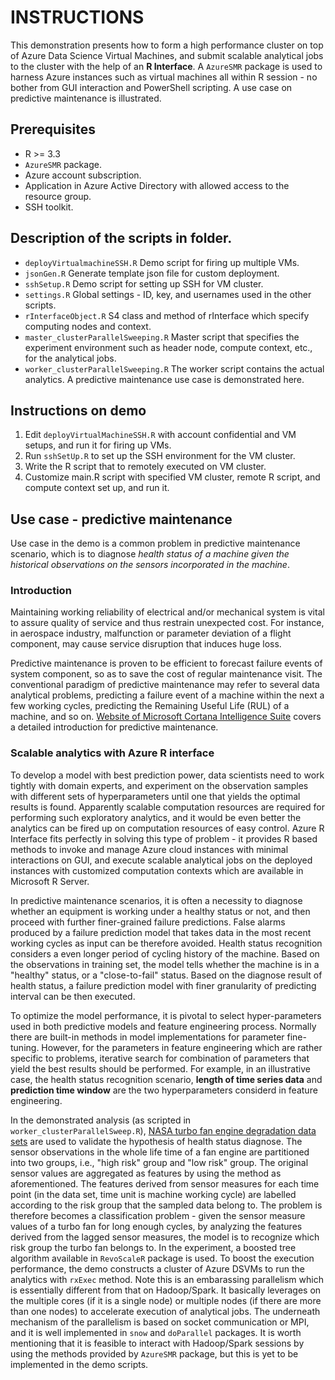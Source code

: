 # INSTRUCTIONS
This demonstration presents how to form a high performance cluster on top of Azure Data Science Virtual Machines, and submit scalable analytical jobs to the cluster with the help of an **R Interface**. A `AzureSMR` package is used to harness Azure instances such as virtual machines all within R session - no bother from GUI interaction and PowerShell scripting. A use case on predictive maintenance is illustrated. 

## Prerequisites
* R >= 3.3
* `AzureSMR` package.
* Azure account subscription.
* Application in Azure Active Directory with allowed access to the resource group.
* SSH toolkit.

## Description of the scripts in folder.
* `deployVirtualmachineSSH.R`
Demo script for firing up multiple VMs.
* `jsonGen.R`
Generate template json file for custom deployment.
* `sshSetup.R`
Demo script for setting up SSH for VM cluster.
* `settings.R`
Global settings - ID, key, and usernames used in the other scripts.
* `rInterfaceObject.R`
S4 class and method of rInterface which specify computing nodes and context.
* `master_clusterParallelSweeping.R`
Master script that specifies the experiment environment such as header
node, compute context, etc., for the analytical jobs. 
* `worker_clusterParallelSweeping.R`
The worker script contains the actual analytics. A predictive
maintenance use case is demonstrated here.

## Instructions on demo
1. Edit `deployVirtualMachineSSH.R` with account confidential and VM setups, and run it for firing up VMs.
2. Run `sshSetUp.R` to set up the SSH environment for the VM cluster. 
3. Write the R script that to remotely executed on VM cluster. 
4. Customize main.R script with specified VM cluster, remote R script, and compute context set up, and run it.

## Use case - predictive maintenance
Use case in the demo is a common problem in predictive maintenance scenario, which is to diagnose *health status of a machine given the historical observations on the sensors incorporated in the machine*.

### Introduction
Maintaining working reliability of electrical and/or mechanical system is vital to assure quality of service and thus restrain unexpected cost. For instance, in aerospace industry, malfunction or parameter deviation of a flight component, may cause service disruption that induces huge loss. 

Predictive maintenance is proven to be efficient to forecast failure events of system component, so as to save the cost of regular maintenance visit. The conventional paradigm of predictive maintenance may refer to several data analytical problems, predicting a failure event of a machine within the next a few working cycles, predicting the Remaining Useful Life (RUL) of a machine, and so on. [Website of Microsoft Cortana Intelligence Suite](https://gallery.cortanaintelligence.com/Collection/Predictive-Maintenance-Template-3) covers a detailed introduction for predictive maintenance. 

### Scalable analytics with Azure R interface
To develop a model with best prediction power, data scientists need to work tightly with domain experts, and experiment on the observation samples with different sets of hyperparameters until one that yields the optimal results is found. Apparently scalable computation resources are required for performing such exploratory analytics, and it would be even better the analytics can be fired up on computation resources of easy control. Azure R Interface fits perfectly in solving this type of problem - it provides R based methods to invoke and manage Azure cloud instances with minimal interactions on GUI, and execute scalable analytical jobs on the deployed instances with customized computation contexts which are available in Microsoft R Server. 

In predictive maintenance scenarios, it is often a necessity to diagnose whether an equipment is working under a healthy status or not, and then proceed with further finer-grained failure predictions. False alarms produced by a failure prediction model that takes data in the most recent working cycles as input can be therefore avoided. Health status recognition considers a even longer period of cycling history of the machine. Based on the observations in training set, the model tells whether the machine is in a "healthy" status, or a "close-to-fail" status. Based on the diagnose result of health status, a failure prediction model with finer granularity of predicting interval can be then executed. 

To optimize the model performance, it is pivotal to select hyper-parameters used in both predictive models and feature engineering process. Normally there are built-in methods in model implementations for parameter fine-tuning. However, for the parameters in feature engineering which are rather specific to problems, iterative search for combination of parameters that yield the best results should be performed. For example, in an illustrative case, the health status recognition scenario, **length of time series data** and **prediction time window** are the two hyperparameters considerd in feature engineering. 

In the demonstrated analysis (as scripted in `worker_clusterParallelSweep.R`), [NASA turbo fan engine degradation data sets](https://ti.arc.nasa.gov/tech/dash/pcoe/prognostic-data-repository/) are used to validate the hypothesis of health status diagnose. The sensor observations in the whole life time of a fan engine are partitioned into two groups, i.e., "high risk" group and "low risk" group. The original sensor values are aggregated as features by using the method as aforementioned. The features derived from sensor measures for each time point (in the data set, time unit is machine working cycle) are labelled according to the risk group that the sampled data belong to. The problem is therefore becomes a classification problem - given the sensor measure values of a turbo fan for long enough cycles, by analyzing the features derived from the lagged sensor measures, the model is to recognize which risk group the turbo fan belongs to. In the experiment, a boosted tree algorithm available in `RevoScaleR` package is used. To boost the execution performance, the demo constructs a cluster of Azure DSVMs to run the analytics with `rxExec` method. Note this is an embarassing parallelism which is essentially different from that on Hadoop/Spark. It basically leverages on the multiple cores (if it is a single node) or multiple nodes (if there are more than one nodes) to accelerate execution of analytical jobs. The underneath mechanism of the parallelism is based on socket communication or MPI, and it is well implemented in `snow` and `doParallel` packages. It is worth mentioning that it is feasible to interact with Hadoop/Spark sessions by using the methods provided by `AzureSMR` package, but this is yet to be implemented in the demo scripts. 
